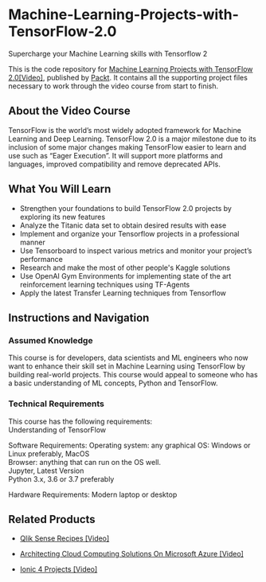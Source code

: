 


# Machine-Learning-Projects-with-TensorFlow-2.0
Supercharge your Machine Learning skills with Tensorflow 2

This is the code repository for [Machine Learning Projects with TensorFlow 2.0[Video]](https://www.packtpub.com/data/machine-learning-projects-with-tensorflow-2-0-video), published by [Packt](https://www.packtpub.com/?utm_source=github). It contains all the supporting project files necessary to work through the video course from start to finish.



## About the Video Course
TensorFlow is the world’s most widely adopted framework for Machine Learning and Deep Learning. TensorFlow 2.0 is a major milestone due to its inclusion of some major changes making TensorFlow easier to learn and use such as “Eager Execution”. It will support more platforms and languages, improved compatibility and remove deprecated APIs.

<H2>What You Will Learn</H2>
<DIV class=book-info-will-learn-text>
<UL>
<LI>Strengthen your foundations to build TensorFlow 2.0 projects by exploring its new features
<LI>Analyze the Titanic data set to obtain desired results with ease
<LI>Implement and organize your Tensorflow projects in a professional manner
<LI>Use Tensorboard to inspect various metrics and monitor your project’s performance
<LI>Research and make the most of other people's Kaggle solutions
<LI>Use OpenAI Gym Environments for implementing state of the art reinforcement learning techniques using TF-Agents
<LI>Apply the latest Transfer Learning techniques from Tensorflow
</LI></UL></DIV>



## Instructions and Navigation
### Assumed Knowledge
This course is for developers, data scientists and ML engineers who now want to enhance their skill set in Machine Learning using TensorFlow by building real-world projects. This course would appeal to someone who has a basic understanding of ML concepts, Python and TensorFlow.


### Technical Requirements
This course has the following requirements:<br/>
Understanding of TensorFlow

Software Requirements: Operating system: any graphical OS: Windows or Linux preferably, MacOS <br/>
       Browser: anything that can run on the OS well.<br/>
       Jupyter, Latest Version <br/>
       Python 3.x, 3.6 or 3.7 preferably<br/>

Hardware Requirements: Modern laptop or desktop <br/> 








## Related Products
* [Qlik Sense Recipes [Video]](https://www.packtpub.com/data/qlik-sense-recipes-video)


* [Architecting Cloud Computing Solutions On Microsoft Azure [Video]](https://www.packtpub.com/web-development/architecting-cloud-computing-solutions-on-microsoft-azure-video)


* [Ionic 4 Projects [Video]](https://www.packtpub.com/mobile/ionic-4-projects-video)

